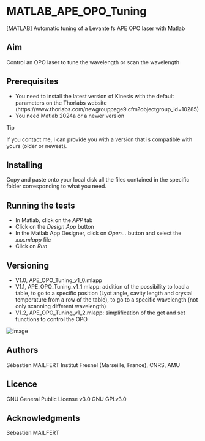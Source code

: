 # MATLAB_APE_OPO_Tuning
[MATLAB] Automatic tuning of a Levante fs APE OPO laser with Matlab

## Aim

Control an OPO laser to tune the wavelength or scan the wavelength

## Prerequisites

<ul>
<li> You need to install the latest version of Kinesis with the default parameters on the Thorlabs website (https://www.thorlabs.com/newgrouppage9.cfm?objectgroup_id=10285)</li>
<li> You need Matlab 2024a or a newer version</li>
</ul>

> [!TIP]
> If you contact me, I can provide you with a version that is compatible with yours (older or newest).


## Installing

Copy and paste onto your local disk all the files contained in the specific folder corresponding to what you need.


## Running the tests

<ul>
<li> In Matlab, click on the <i>APP</i> tab</li>
<li> Click on the <i>Design App</i> button</li>
<li> In the Matlab App Designer, click on <i>Open...</i> button and select the <i>xxx.mlapp</i> file</li>
<li> Click on <i>Run</i></li>
</ul>


## Versioning

<ul>
<li> V1.0, APE_OPO_Tuning_v1_0.mlapp</li>
<li> V1.1, APE_OPO_Tuning_v1_1.mlapp: addition of the possibility to load a table, to go to a specific position (Lyot angle, cavity length and crystal temperature from a row of the table), to go to a specific wavelength (not only scanning different wavelength)</li>
<li> V1.2, APE_OPO_Tuning_v1_2.mlapp: simplification of the get and set functions to control the OPO</li>
</ul>

![image](https://github.com/MAILFERT-Sebastien/MATLAB_Useful-codes/blob/main/Device_control/APE_OPO/3-Tuning/Images/APE_OPO_Tuning_v1_1.png) 




## Authors
Sébastien MAILFERT
Institut Fresnel (Marseille, France), CNRS, AMU

## Licence
GNU General Public License v3.0
GNU GPLv3.0

## Acknowledgments
Sébastien MAILFERT
